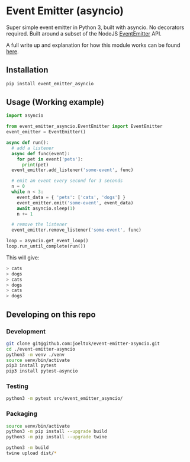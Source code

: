 # Event Emitter (asyncio)

Super simple event emitter in Python 3, built with asyncio. No decorators required. Built around a subset of the NodeJS [EventEmitter](https://nodejs.org/api/events.html#events_class_eventemitter) API. 

A full write up and explanation for how this module works can be found [here](https://joeltok.com/blog/2021-3/building-an-event-bus-in-python).

## Installation

```sh
pip install event_emitter_asyncio
```

## Usage (Working example)

```py
import asyncio

from event_emitter_asyncio.EventEmitter import EventEmitter
event_emitter = EventEmitter()

async def run():
  # add a listener
  async def func(event):
    for pet in event['pets']:
      print(pet)
  event_emitter.add_listener('some-event', func)

  # emit an event every second for 3 seconds
  n = 0
  while n < 3:
    event_data = { 'pets': ['cats', 'dogs'] }
    event_emitter.emit('some-event', event_data)
    await asyncio.sleep(1)
    n += 1

  # remove the listener
  event_emitter.remove_listener('some-event', func)

loop = asyncio.get_event_loop()
loop.run_until_complete(run())
```

This will give:
```sh
> cats
> dogs
> cats
> dogs
> cats
> dogs
```

## Developing on this repo

### Development

```sh
git clone git@github.com:joeltok/event-emitter-asyncio.git
cd ./event-emitter-asyncio
python3 -m venv ./venv
source venv/bin/activate
pip3 install pytest
pip3 install pytest-asyncio
```

### Testing 

```sh
python3 -m pytest src/event_emitter_asyncio/
```

### Packaging

```sh
source venv/bin/activate
python3 -m pip install --upgrade build
python3 -m pip install --upgrade twine
```

```sh
python3 -m build
twine upload dist/*
```
